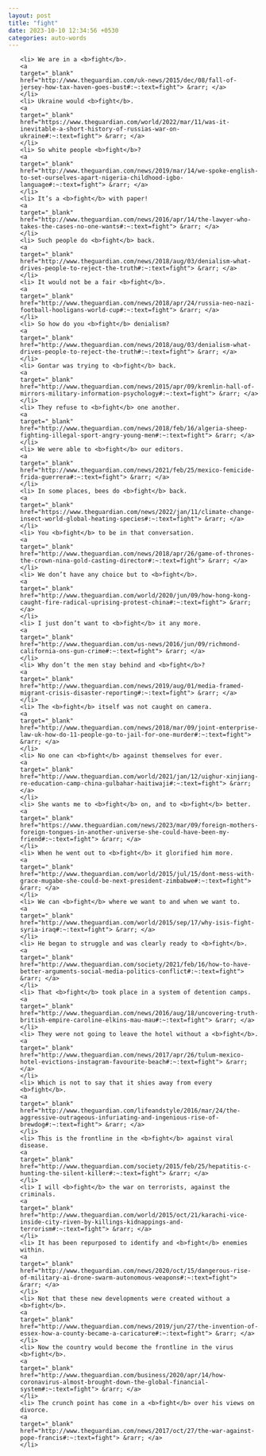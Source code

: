 ```yaml
---
layout: post
title: "fight"
date: 2023-10-10 12:34:56 +0530
categories: auto-words
---
```

<ol>

    <li> We are in a <b>fight</b>.
    <a 
    target="_blank" 
    href="http://www.theguardian.com/uk-news/2015/dec/08/fall-of-jersey-how-tax-haven-goes-bust#:~:text=fight"> &rarr; </a>
    </li>
    <li> Ukraine would <b>fight</b>.
    <a 
    target="_blank" 
    href="https://www.theguardian.com/world/2022/mar/11/was-it-inevitable-a-short-history-of-russias-war-on-ukraine#:~:text=fight"> &rarr; </a>
    </li>
    <li> So white people <b>fight</b>?
    <a 
    target="_blank" 
    href="http://www.theguardian.com/news/2019/mar/14/we-spoke-english-to-set-ourselves-apart-nigeria-childhood-igbo-language#:~:text=fight"> &rarr; </a>
    </li>
    <li> It’s a <b>fight</b> with paper!
    <a 
    target="_blank" 
    href="http://www.theguardian.com/news/2016/apr/14/the-lawyer-who-takes-the-cases-no-one-wants#:~:text=fight"> &rarr; </a>
    </li>
    <li> Such people do <b>fight</b> back.
    <a 
    target="_blank" 
    href="http://www.theguardian.com/news/2018/aug/03/denialism-what-drives-people-to-reject-the-truth#:~:text=fight"> &rarr; </a>
    </li>
    <li> It would not be a fair <b>fight</b>.
    <a 
    target="_blank" 
    href="http://www.theguardian.com/news/2018/apr/24/russia-neo-nazi-football-hooligans-world-cup#:~:text=fight"> &rarr; </a>
    </li>
    <li> So how do you <b>fight</b> denialism?
    <a 
    target="_blank" 
    href="http://www.theguardian.com/news/2018/aug/03/denialism-what-drives-people-to-reject-the-truth#:~:text=fight"> &rarr; </a>
    </li>
    <li> Gontar was trying to <b>fight</b> back.
    <a 
    target="_blank" 
    href="http://www.theguardian.com/news/2015/apr/09/kremlin-hall-of-mirrors-military-information-psychology#:~:text=fight"> &rarr; </a>
    </li>
    <li> They refuse to <b>fight</b> one another.
    <a 
    target="_blank" 
    href="http://www.theguardian.com/news/2018/feb/16/algeria-sheep-fighting-illegal-sport-angry-young-men#:~:text=fight"> &rarr; </a>
    </li>
    <li> We were able to <b>fight</b> our editors.
    <a 
    target="_blank" 
    href="http://www.theguardian.com/news/2021/feb/25/mexico-femicide-frida-guerrera#:~:text=fight"> &rarr; </a>
    </li>
    <li> In some places, bees do <b>fight</b> back.
    <a 
    target="_blank" 
    href="https://www.theguardian.com/news/2022/jan/11/climate-change-insect-world-global-heating-species#:~:text=fight"> &rarr; </a>
    </li>
    <li> You <b>fight</b> to be in that conversation.
    <a 
    target="_blank" 
    href="http://www.theguardian.com/news/2018/apr/26/game-of-thrones-the-crown-nina-gold-casting-director#:~:text=fight"> &rarr; </a>
    </li>
    <li> We don’t have any choice but to <b>fight</b>.
    <a 
    target="_blank" 
    href="http://www.theguardian.com/world/2020/jun/09/how-hong-kong-caught-fire-radical-uprising-protest-china#:~:text=fight"> &rarr; </a>
    </li>
    <li> I just don’t want to <b>fight</b> it any more.
    <a 
    target="_blank" 
    href="http://www.theguardian.com/us-news/2016/jun/09/richmond-california-ons-gun-crime#:~:text=fight"> &rarr; </a>
    </li>
    <li> Why don’t the men stay behind and <b>fight</b>?
    <a 
    target="_blank" 
    href="http://www.theguardian.com/news/2019/aug/01/media-framed-migrant-crisis-disaster-reporting#:~:text=fight"> &rarr; </a>
    </li>
    <li> The <b>fight</b> itself was not caught on camera.
    <a 
    target="_blank" 
    href="http://www.theguardian.com/news/2018/mar/09/joint-enterprise-law-uk-how-do-11-people-go-to-jail-for-one-murder#:~:text=fight"> &rarr; </a>
    </li>
    <li> No one can <b>fight</b> against themselves for ever.
    <a 
    target="_blank" 
    href="http://www.theguardian.com/world/2021/jan/12/uighur-xinjiang-re-education-camp-china-gulbahar-haitiwaji#:~:text=fight"> &rarr; </a>
    </li>
    <li> She wants me to <b>fight</b> on, and to <b>fight</b> better.
    <a 
    target="_blank" 
    href="https://www.theguardian.com/news/2023/mar/09/foreign-mothers-foreign-tongues-in-another-universe-she-could-have-been-my-friend#:~:text=fight"> &rarr; </a>
    </li>
    <li> When he went out to <b>fight</b> it glorified him more.
    <a 
    target="_blank" 
    href="http://www.theguardian.com/world/2015/jul/15/dont-mess-with-grace-mugabe-she-could-be-next-president-zimbabwe#:~:text=fight"> &rarr; </a>
    </li>
    <li> We can <b>fight</b> where we want to and when we want to.
    <a 
    target="_blank" 
    href="http://www.theguardian.com/world/2015/sep/17/why-isis-fight-syria-iraq#:~:text=fight"> &rarr; </a>
    </li>
    <li> He began to struggle and was clearly ready to <b>fight</b>.
    <a 
    target="_blank" 
    href="http://www.theguardian.com/society/2021/feb/16/how-to-have-better-arguments-social-media-politics-conflict#:~:text=fight"> &rarr; </a>
    </li>
    <li> That <b>fight</b> took place in a system of detention camps.
    <a 
    target="_blank" 
    href="http://www.theguardian.com/news/2016/aug/18/uncovering-truth-british-empire-caroline-elkins-mau-mau#:~:text=fight"> &rarr; </a>
    </li>
    <li> They were not going to leave the hotel without a <b>fight</b>.
    <a 
    target="_blank" 
    href="http://www.theguardian.com/news/2017/apr/26/tulum-mexico-hotel-evictions-instagram-favourite-beach#:~:text=fight"> &rarr; </a>
    </li>
    <li> Which is not to say that it shies away from every <b>fight</b>.
    <a 
    target="_blank" 
    href="http://www.theguardian.com/lifeandstyle/2016/mar/24/the-aggressive-outrageous-infuriating-and-ingenious-rise-of-brewdog#:~:text=fight"> &rarr; </a>
    </li>
    <li> This is the frontline in the <b>fight</b> against viral disease.
    <a 
    target="_blank" 
    href="http://www.theguardian.com/society/2015/feb/25/hepatitis-c-hunting-the-silent-killer#:~:text=fight"> &rarr; </a>
    </li>
    <li> I will <b>fight</b> the war on terrorists, against the criminals.
    <a 
    target="_blank" 
    href="http://www.theguardian.com/world/2015/oct/21/karachi-vice-inside-city-riven-by-killings-kidnappings-and-terrorism#:~:text=fight"> &rarr; </a>
    </li>
    <li> It has been repurposed to identify and <b>fight</b> enemies within.
    <a 
    target="_blank" 
    href="http://www.theguardian.com/news/2020/oct/15/dangerous-rise-of-military-ai-drone-swarm-autonomous-weapons#:~:text=fight"> &rarr; </a>
    </li>
    <li> Not that these new developments were created without a <b>fight</b>.
    <a 
    target="_blank" 
    href="http://www.theguardian.com/news/2019/jun/27/the-invention-of-essex-how-a-county-became-a-caricature#:~:text=fight"> &rarr; </a>
    </li>
    <li> Now the country would become the frontline in the virus <b>fight</b>.
    <a 
    target="_blank" 
    href="http://www.theguardian.com/business/2020/apr/14/how-coronavirus-almost-brought-down-the-global-financial-system#:~:text=fight"> &rarr; </a>
    </li>
    <li> The crunch point has come in a <b>fight</b> over his views on divorce.
    <a 
    target="_blank" 
    href="http://www.theguardian.com/news/2017/oct/27/the-war-against-pope-francis#:~:text=fight"> &rarr; </a>
    </li>